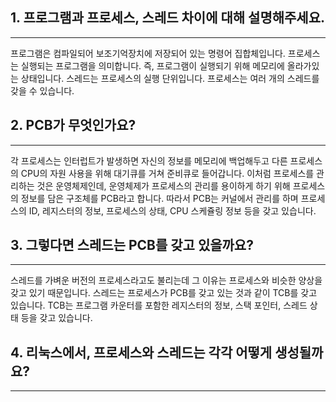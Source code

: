 ## 1.  프로그램과 프로세스, 스레드 차이에 대해 설명해주세요.
---
프로그램은 컴파일되어 보조기억장치에 저장되어 있는 명령어 집합체입니다.
프로세스는 실행되는 프로그램을 의미합니다. 즉, 프로그램이 실행되기 위해 메모리에 올라가있는 상태입니다.
스레드는 프로세스의 실행 단위입니다. 프로세스는 여러 개의 스레드를 갖을 수 있습니다. 

## 2. PCB가 무엇인가요?
---
각 프로세스는 인터럽트가 발생하면 자신의 정보를 메모리에 백업해두고 다른 프로세스의 CPU의 자원 사용을 위해 대기큐를 거쳐 준비큐로 들어갑니다. 이처럼 프로세스를 관리하는 것은 운영체제인데, 운영체제가 프로세스의 관리를 용이하게 하기 위해 프로세스의 정보를 담은 구조체를 PCB라고 합니다. 
따라서 PCB는 커널에서 관리를 하며 프로세스의 ID, 레지스터의 정보, 프로세스의 상태, CPU 스케쥴링 정보 등을 갖고 있습니다.

## 3. 그렇다면 스레드는 PCB를 갖고 있을까요?
---
스레드를 가벼운 버전의 프로세스라고도 불리는데 그 이유는 프로세스와 비슷한 양상을 갖고 있기 때문입니다. 스레드는 프로세스가 PCB를 갖고 있는 것과 같이 TCB를 갖고 있습니다. TCB는 프로그램 카운터를 포함한 레지스터의 정보, 스택 포인터, 스레드 상태 등을 갖고 있습니다. 

## 4. 리눅스에서, 프로세스와 스레드는 각각 어떻게 생성될까요?
---
